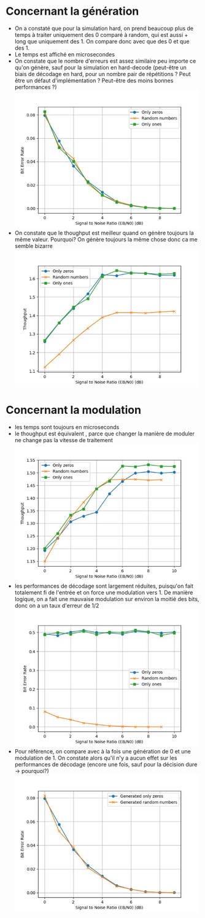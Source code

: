 # Concernant la génération
- On a constaté que pour la simulation hard, on prend beaucoup plus de temps à traiter uniquement des 0 comparé à random, qui est aussi + long que uniquement des 1. On compare donc avec que des 0 et que des 1.
- Le temps est affiché en microsecondes
- On constate que le nombre d'erreurs est assez similaire peu importe ce qu'on génère, sauf pour la simulation en hard-decode (peut-être un biais de décodage en hard, pour un nombre pair de répétitions ? Peut être un défaut d'implémentation ? Peut-être des moins bonnes performances ?)
![comparaison BER](Task2/decode_sim2.jpg)
- On constate que le thoughput est meilleur quand on génère toujours la même valeur. Pourquoi? On génère toujours la même chose donc ca me semble bizarre
![comparaison thoughput](Task2/thoughput_sim2.jpg)

# Concernant la modulation
- les temps sont toujours en microseconds
- le thoughput est équivalent , parce que changer la manière de moduler ne change pas la vitesse de traitement
![thoughput](Task3/thoughput_sim2.jpg)
- les performances de décodage sont largement réduites, puisqu'on fait totalement fi de l'entrée et on force une modulation vers 1. De manière logique, on a fait une mauvaise modulation sur environ la moitié des bits, donc on a un taux d'erreur de 1/2
![decode](Task3/decode_sim2.jpg)
- Pour référence, on compare avec à la fois une génération de 0 et une modulation de 1. On constate alors qu'il n'y a aucun effet sur les performances de décodage (encore une fois, sauf pour la décision dure -> pourquoi?)
![decode](Task3/decode_both_sim2.jpg)
